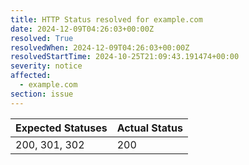 ```yaml
---
title: HTTP Status resolved for example.com
date: 2024-12-09T04:26:03+00:00Z
resolved: True
resolvedWhen: 2024-12-09T04:26:03+00:00Z
resolvedStartTime: 2024-10-25T21:09:43.191474+00:00
severity: notice
affected:
  - example.com
section: issue
---
```


| Expected Statuses | Actual Status  |
|-------------------|----------------|
| 200, 301, 302 | 200 |
